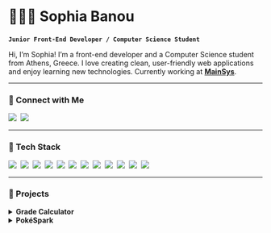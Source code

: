 # 👩🏻‍💻 Sophia Banou

**`Junior Front-End Developer / Computer Science Student`**

Hi, I’m Sophia! I’m a front-end developer and a Computer Science student from Athens, Greece. I love creating clean, user-friendly web applications and enjoy learning new technologies. Currently working at **[MainSys](https://mainsys.eu)**.

---

### 🔗 Connect with Me

<p align='left'>
  <a href="https://www.linkedin.com/in/sophia-spyridoula-banou-43a100265"><img src="https://img.shields.io/badge/linkedin-%230077B5.svg?&style=for-the-badge&logo=linkedin&logoColor=white" /></a>&nbsp;
  <a href="mailto:sophiabanou@hotmail.com"><img src="https://img.shields.io/badge/email-%23D14836.svg?&style=for-the-badge&logo=gmail&logoColor=white" /></a>&nbsp;
</p>

---

### 🧰 Tech Stack

<p>
  <img src="https://img.shields.io/badge/-css3-1572B6?logo=css3&logoColor=white&style=for-the-badge" />&nbsp;
  <img src="https://img.shields.io/badge/-html5-E34F26?logo=html5&logoColor=white&style=for-the-badge" />&nbsp;
  <img src="https://img.shields.io/badge/-javascript-F7DF1E?logo=javascript&logoColor=black&style=for-the-badge" />&nbsp;
  <img src="https://img.shields.io/badge/-typescript-3178C6?logo=typescript&logoColor=white&style=for-the-badge" />&nbsp;
  <img src="https://img.shields.io/badge/-tailwindcss-06B6D4?logo=tailwindcss&logoColor=white&style=for-the-badge" />&nbsp;
  <img src="https://img.shields.io/badge/-bootstrap-7952B3?logo=bootstrap&logoColor=white&style=for-the-badge" />&nbsp;
  <img src="https://img.shields.io/badge/-react-%2320232a?logo=react&logoColor=%2361DAFB&style=for-the-badge" />&nbsp;
  <img src="https://img.shields.io/badge/-react native-%2320232a?logo=react&logoColor=%2361DAFB&style=for-the-badge" />&nbsp;
  <img src="https://img.shields.io/badge/-astro-BC52EE?logo=astro&logoColor=white&style=for-the-badge" />&nbsp;
  <img src="https://img.shields.io/badge/-next.js-black?logo=next.js&logoColor=white&style=for-the-badge" />&nbsp;
  <img src="https://img.shields.io/badge/-figma-F24E1E?logo=figma&logoColor=white&style=for-the-badge" />&nbsp;
  <img src="https://img.shields.io/badge/-framer-05F?logo=framer&logoColor=white&style=for-the-badge" />&nbsp;
</p>

---

### 📂 Projects

<details>
  <summary><strong>Grade Calculator</strong></summary>

  <div style="display: flex; align-items: center;">
    <img src="./images/Grade-Calculator-Preview.png" width="280" style="margin-right: 20px;" />
    <div>
      <p>A degree progress calculator for the Department of Informatics and Telecommunications of the UoA. Allows students to track their academic progress.</p>
      <p><strong>Technologies</strong>: React, Tailwind CSS, JavaScript</p>
      <p>
        ![In Progress](https://img.shields.io/badge/Status-In%20Progress-yellow?style=for-the-badge&logo=progress)
      </p>
      <p><a href="https://github.com/sophiabanou/grade-calculator">View Project</a></p>
    </div>
  </div>

</details>

<details>
  <summary><strong>PokéSpark</strong></summary>

  <div style="display: flex; align-items: center;">
    <img src="./images/PokeSpark-Preview.png" width="280" style="margin-right: 20px;" />
    <div>
      <p>A Pokédex web app that lets you search and view information about various Pokémon.</p>
      <p><strong>Technologies</strong>: Astro</p>
      <p>
        ![Design Phase](https://img.shields.io/badge/Status-Design%20Phase-blue?style=for-the-badge&logo=design)
      </p>
      <p><a href="https://github.com/sophiabanou/pokedex">View Project</a></p>
    </div>
  </div>

</details>

